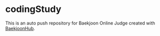 # codingStudy
This is an auto push repository for Baekjoon Online Judge created with [BaekjoonHub](https://github.com/BaekjoonHub/BaekjoonHub).
